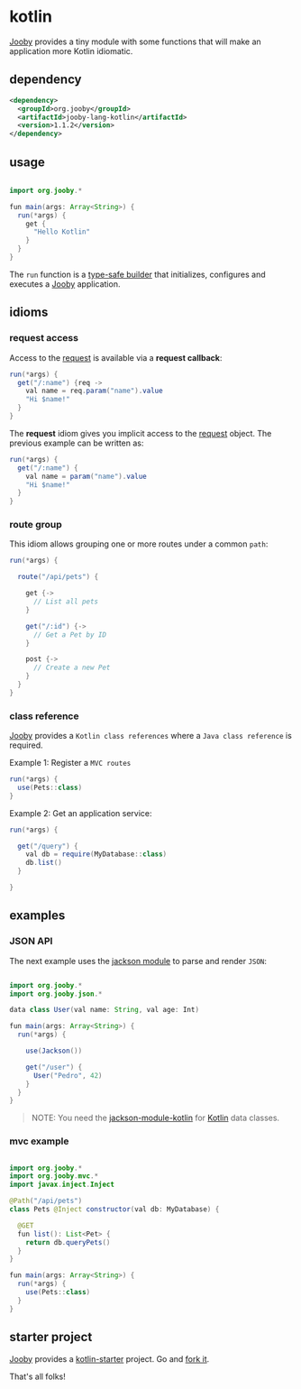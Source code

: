 # kotlin

[Jooby](http://jooby.org) provides a tiny module with some functions that will make an application more Kotlin idiomatic.

## dependency

```xml
<dependency>
  <groupId>org.jooby</groupId>
  <artifactId>jooby-lang-kotlin</artifactId>
  <version>1.1.2</version>
</dependency>
```

## usage

```java

import org.jooby.*

fun main(args: Array<String>) {
  run(*args) {
    get {
      "Hello Kotlin"
    }
  }
}

```

The `run` function is a [type-safe builder](http://kotlinlang.org/docs/reference/type-safe-builders.html) that initializes, configures and executes a [Jooby](http://jooby.org) application.

## idioms


### request access

Access to the [request](/apidocs/org/jooby/Request.html) is available via a **request callback**:

```java
run(*args) {
  get("/:name") {req ->
    val name = req.param("name").value
    "Hi $name!"
  }
}
```

The **request** idiom gives you implicit access to the [request](/apidocs/org/jooby/Request.html) object. The previous example can be written as:

```java
run(*args) {
  get("/:name") {
    val name = param("name").value
    "Hi $name!"
  }
}
```


### route group

This idiom allows grouping one or more routes under a common `path`:

```java
run(*args) {

  route("/api/pets") {

    get {-> 
      // List all pets
    }

    get("/:id") {-> 
      // Get a Pet by ID
    }

    post {-> 
      // Create a new Pet
    }
  }
}
```

### class reference

[Jooby](http://jooby.org) provides a `Kotlin class references` where a `Java class reference` is required.

Example 1: Register a `MVC routes`

```java
run(*args) {
  use(Pets::class)
}
```

Example 2: Get an application service:

```java
run(*args) {

  get("/query") {
    val db = require(MyDatabase::class)
    db.list()
  }

}
```

## examples

### JSON API

The next example uses the [jackson module](/doc/jackson) to parse and render `JSON`:

```java

import org.jooby.*
import org.jooby.json.*

data class User(val name: String, val age: Int)

fun main(args: Array<String>) {
  run(*args) {

    use(Jackson())

    get("/user") {
      User("Pedro", 42)
    }
  }
}

```

> NOTE: You need the [jackson-module-kotlin](https://mvnrepository.com/artifact/com.fasterxml.jackson.module/jackson-module-kotlin) for [Kotlin](http://kotlinlang.org/) data classes.

### mvc example

```java

import org.jooby.*
import org.jooby.mvc.*
import javax.inject.Inject

@Path("/api/pets")
class Pets @Inject constructor(val db: MyDatabase) {

  @GET
  fun list(): List<Pet> {
    return db.queryPets()
  }
}

fun main(args: Array<String>) {
  run(*args) {
    use(Pets::class)
  }
}
```

## starter project

[Jooby](http://jooby.org) provides a [kotlin-starter](https://github.com/jooby-project/kotlin-starter) project. Go and [fork it](https://github.com/jooby-project/kotlin-starter).

That's all folks!
